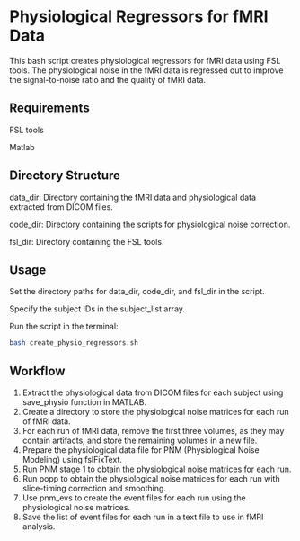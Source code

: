 # Physiological Regressors for fMRI Data
This bash script creates physiological regressors for fMRI data using FSL tools. The physiological noise in the fMRI data is regressed out to improve the signal-to-noise ratio and the quality of fMRI data.

## Requirements
FSL tools

Matlab

## Directory Structure

data_dir: Directory containing the fMRI data and physiological data extracted from DICOM files.

code_dir: Directory containing the scripts for physiological noise correction.

fsl_dir: Directory containing the FSL tools.

## Usage
Set the directory paths for data_dir, code_dir, and fsl_dir in the script.

Specify the subject IDs in the subject_list array.

Run the script in the terminal:
``` bash
bash create_physio_regressors.sh
``` 
## Workflow
1. Extract the physiological data from DICOM files for each subject using save_physio function in MATLAB.
2. Create a directory to store the physiological noise matrices for each run of fMRI data.
3. For each run of fMRI data, remove the first three volumes, as they may contain artifacts, and store the remaining volumes in a new file.
4. Prepare the physiological data file for PNM (Physiological Noise Modeling) using fslFixText.
5. Run PNM stage 1 to obtain the physiological noise matrices for each run.
6. Run popp to obtain the physiological noise matrices for each run with slice-timing correction and smoothing.
7. Use pnm_evs to create the event files for each run using the physiological noise matrices.
8. Save the list of event files for each run in a text file to use in fMRI analysis.
